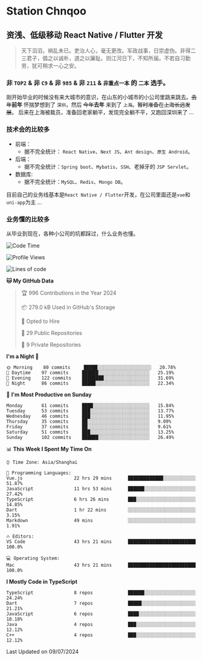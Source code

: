 # Station Chnqoo

## 资浅、低级移动 React Native / Flutter 开发

> 天下滔滔，祸乱未已。吏治人心，毫无更改。军政战事，日崇虚伪。非得二三君子，倡之以诚朴，道之以廉耻。则江河日下，不知所届。不若自习勤劳，犹可稍求一心之安。

### 非 `TOP2` & 非 `C9` & 非 `985` & 非 `211` & `非重点一本` 的 `二本` 选手。

刚开始毕业的时候没有来大城市的意识，在山东的小城市的小公司里跳来跳去。~~去年~~**前年** 怀揣梦想到了 `深圳`，然后 ~~今年~~**去年** 来到了 `上海`。~~暂时准备在上海长远发展~~。
后来在上海被裁员，准备回老家躺平，发现完全躺不平，又跑回深圳来了 ...

### 技术会的比较多

- 前端：
  - 据不完全统计： `React Native`、`Next JS`、`Ant design`、`原生 Android`。
- 后端：
  - 据不完全统计：`Spring boot`、`Mybatis`、`SSH`、老掉牙的 `JSP Servlet`。
- 数据库:
  - 据不完全统计：`MySQL`、`Redis`、`Mongo DB`。

目前自己的业务线基本是`React Native / Flutter`开发，在公司里面还是`vue`和`uni-app`为主 ...

### 业务懂的比较多

从毕业到现在，各种小公司的坑都踩过，什么业务也懂。

<!--START_SECTION:waka-->
![Code Time](http://img.shields.io/badge/Code%20Time-5%2C515%20hrs%2022%20mins-blue)

![Profile Views](http://img.shields.io/badge/Profile%20Views-0-blue)

![Lines of code](https://img.shields.io/badge/From%20Hello%20World%20I%27ve%20Written-265%20Thousand%20lines%20of%20code-blue)

**🐱 My GitHub Data** 

> 🏆 996 Contributions in the Year 2024
 > 
> 📦 279.0 kB Used in GitHub's Storage 
 > 
> 💼 Opted to Hire
 > 
> 📜 29 Public Repositories 
 > 
> 🔑 9 Private Repositories  
 > 
**I'm a Night 🦉** 

```text
🌞 Morning    80 commits     █████░░░░░░░░░░░░░░░░░░░░   20.78% 
🌆 Daytime    97 commits     ██████░░░░░░░░░░░░░░░░░░░   25.19% 
🌃 Evening    122 commits    ████████░░░░░░░░░░░░░░░░░   31.69% 
🌙 Night      86 commits     █████░░░░░░░░░░░░░░░░░░░░   22.34%

```
📅 **I'm Most Productive on Sunday** 

```text
Monday       61 commits     ████░░░░░░░░░░░░░░░░░░░░░   15.84% 
Tuesday      53 commits     ███░░░░░░░░░░░░░░░░░░░░░░   13.77% 
Wednesday    46 commits     ███░░░░░░░░░░░░░░░░░░░░░░   11.95% 
Thursday     35 commits     ██░░░░░░░░░░░░░░░░░░░░░░░   9.09% 
Friday       37 commits     ██░░░░░░░░░░░░░░░░░░░░░░░   9.61% 
Saturday     51 commits     ███░░░░░░░░░░░░░░░░░░░░░░   13.25% 
Sunday       102 commits    ██████░░░░░░░░░░░░░░░░░░░   26.49%

```


📊 **This Week I Spent My Time On** 

```text
⌚︎ Time Zone: Asia/Shanghai

💬 Programming Languages: 
Vue.js                   22 hrs 29 mins      █████████████░░░░░░░░░░░░   51.87% 
JavaScript               11 hrs 53 mins      ██████░░░░░░░░░░░░░░░░░░░   27.42% 
TypeScript               6 hrs 26 mins       ███░░░░░░░░░░░░░░░░░░░░░░   14.85% 
Dart                     1 hr 22 mins        ░░░░░░░░░░░░░░░░░░░░░░░░░   3.15% 
Markdown                 49 mins             ░░░░░░░░░░░░░░░░░░░░░░░░░   1.91%

🔥 Editors: 
VS Code                  43 hrs 21 mins      █████████████████████████   100.0%

💻 Operating System: 
Mac                      43 hrs 21 mins      █████████████████████████   100.0%

```

**I Mostly Code in TypeScript** 

```text
TypeScript               8 repos             ██████░░░░░░░░░░░░░░░░░░░   24.24% 
Dart                     7 repos             █████░░░░░░░░░░░░░░░░░░░░   21.21% 
JavaScript               6 repos             ████░░░░░░░░░░░░░░░░░░░░░   18.18% 
Java                     4 repos             ███░░░░░░░░░░░░░░░░░░░░░░   12.12% 
C++                      4 repos             ███░░░░░░░░░░░░░░░░░░░░░░   12.12%

```



 Last Updated on 09/07/2024
<!--END_SECTION:waka-->

<!---
ChenqiaoStation/ChenqiaoStation is a ✨ special ✨ repository because its `README.md` (this file) appears on your GitHub profile.
You can click the Preview link to take a look at your changes.
--->
